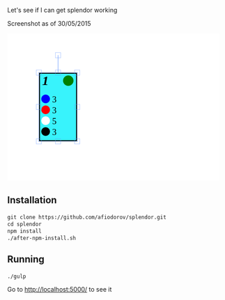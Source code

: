 Let's see if I can get splendor working

Screenshot as of 30/05/2015

![cards drawn](scr.png)

## Installation

```shell
git clone https://github.com/afiodorov/splendor.git
cd splendor
npm install
./after-npm-install.sh
```

## Running

```shell
./gulp
```

Go to [http://localhost:5000/](http://localhost:5000/) to see it
